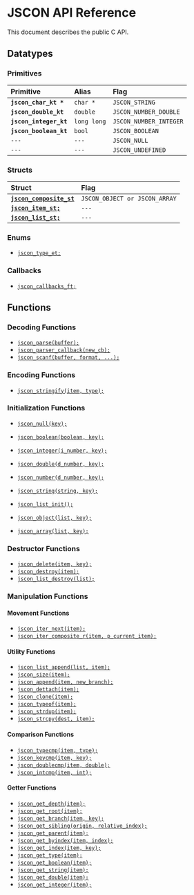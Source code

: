 # JSCON API Reference

This document describes the public C API.

## Datatypes

### Primitives

| Primitive | Alias | Flag |
| :--- | :--- | :--- |
|**`jscon_char_kt *`**|`char *`|`JSCON_STRING`|
|**`jscon_double_kt`**|`double`|`JSCON_NUMBER_DOUBLE`|
|**`jscon_integer_kt`**|`long long`|`JSCON_NUMBER_INTEGER`|
|**`jscon_boolean_kt`**|`bool`|`JSCON_BOOLEAN`|
|`---`|`---`|`JSCON_NULL`|
|`---`|`---`|`JSCON_UNDEFINED`|

### Structs

| Struct | Flag |
| :--- | :--- |
|[**`jscon_composite_st`**](api/jscon_composite_st.md)|`JSCON_OBJECT or JSCON_ARRAY`|
|[**`jscon_item_st;`**](api/jscon_item_st.md)|`---`|
|[**`jscon_list_st;`**](api/jscon_list_st.md)|`---`|

### Enums

* [`jscon_type_et;`](api/jscon_type_et.md)

### Callbacks

* [`jscon_callbacks_ft;`](api/jscon_callbacks_ft.md)

## Functions

### Decoding Functions

* [`jscon_parse(buffer);`](api/jscon_parse.md)
* [`jscon_parser_callback(new_cb);`](api/jscon_parser_callback.md)
* [`jscon_scanf(buffer, format, ...);`](api/jscon_scanf.md)

### Encoding Functions

* [`jscon_stringify(item, type);`](api/jscon_stringify.md)

### Initialization Functions

* [`jscon_null(key);`](api/jscon_null.md)
* [`jscon_boolean(boolean, key);`](api/jscon_boolean.md)
* [`jscon_integer(i_number, key);`](api/jscon_integer.md)
* [`jscon_double(d_number, key);`](api/jscon_double.md)
* [`jscon_number(d_number, key);`](api/jscon_number.md)
* [`jscon_string(string, key);`](api/jscon_string.md)

* [`jscon_list_init();`](api/jscon_list_init.md)
* [`jscon_object(list, key);`](api/jscon_object.md)
* [`jscon_array(list, key);`](api/jscon_array.md)

### Destructor Functions

* [`jscon_delete(item, key);`](api/jscon_delete.md)
* [`jscon_destroy(item);`](api/jscon_destroy.md)
* [`jscon_list_destroy(list);`](api/jscon_list_destroy.md)

### Manipulation Functions

#### Movement Functions

* [`jscon_iter_next(item);`](api/jscon_iter_next.md)
* [`jscon_iter_composite_r(item, p_current_item);`](api/jscon_iter_composite_r.md)

#### Utility Functions

* [`jscon_list_append(list, item);`](api/jscon_list_append.md)
* [`jscon_size(item);`](api/jscon_size.md)
* [`jscon_append(item, new_branch);`](api/jscon_append.md)
* [`jscon_dettach(item);`](api/jscon_dettach.md)
* [`jscon_clone(item);`](api/jscon_clone.md)
* [`jscon_typeof(item);`](api/jscon_typeof.md)
* [`jscon_strdup(item);`](api/jscon_strdup.md)
* [`jscon_strcpy(dest, item);`](api/jscon_strcpy.md)

#### Comparison Functions

* [`jscon_typecmp(item, type);`](api/jscon_typecmp.md)
* [`jscon_keycmp(item, key);`](api/jscon_keycmp.md)
* [`jscon_doublecmp(item, double);`](api/jscon_doublecmp.md)
* [`jscon_intcmp(item, int);`](api/jscon_intcmp.md)

#### Getter Functions

* [`jscon_get_depth(item);`](api/jscon_get_depth.md)
* [`jscon_get_root(item);`](api/jscon_get_root.md)
* [`jscon_get_branch(item, key);`](api/jscon_get_branch.md)
* [`jscon_get_sibling(origin, relative_index);`](api/jscon_get_sibling.md)
* [`jscon_get_parent(item);`](api/jscon_get_parent.md)
* [`jscon_get_byindex(item, index);`](api/jscon_get_byindex.md)
* [`jscon_get_index(item, key);`](api/jscon_get_key_index.md)
* [`jscon_get_type(item);`](api/jscon_get_type.md)
* [`jscon_get_boolean(item);`](api/jscon_get_boolean.md)
* [`jscon_get_string(item);`](api/jscon_get_string.md)
* [`jscon_get_double(item);`](api/jscon_get_double.md)
* [`jscon_get_integer(item);`](api/jscon_get_integer.md)
